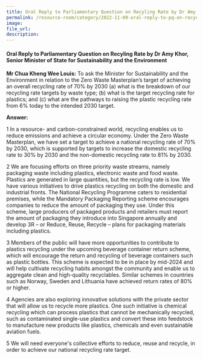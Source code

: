 ```yaml
---  
title: Oral Reply to Parliamentary Question on Recyling Rate by Dr Amy Khor, Senior Minister of State for Sustainability and the Environment
permalink: /resource-room/category/2022-11-09-oral-reply-to-pq-on-recycling-rate
image:  
file_url:  
description:  
---  
```

#### Oral Reply to Parliamentary Question on Recyling Rate by Dr Amy Khor, Senior Minister of State for Sustainability and the Environment

**Mr Chua Kheng Wee Louis:** To ask the Minister for Sustainability and the Environment in relation to the Zero Waste Masterplan’s target of achieving an overall recycling rate of 70% by 2030 (a) what is the breakdown of our recycling rate targets by waste type; (b) what is the target recycling rate for plastics; and (c) what are the pathways to raising the plastic recycling rate from 6% today to the intended 2030 target.

**Answer:**

1 In a resource- and carbon-constrained world, recycling enables us to reduce emissions and achieve a circular economy. Under the Zero Waste Masterplan, we have set a target to achieve a national recycling rate of 70% by 2030, which is supported by targets to increase the domestic recycling rate to 30% by 2030 and the non-domestic recycling rate to 81% by 2030.

2  We are focusing efforts on three priority waste streams, namely packaging waste including plastics, electronic waste and food waste. Plastics are generated in large quantities, but the recycling rate is low. We have various initiatives to drive plastics recycling on both the domestic and industrial fronts. The National Recycling Programme caters to residential premises, while the Mandatory Packaging Reporting scheme encourages companies to reduce the amount of packaging they use. Under this scheme, large producers of packaged products and retailers must report the amount of packaging they introduce into Singapore annually and develop 3R – or Reduce, Reuse, Recycle – plans for packaging materials including plastics.

3  Members of the public will have more opportunities to contribute to plastics recycling under the upcoming beverage container return scheme, which will encourage the return and recycling of beverage containers such as plastic bottles. This scheme is expected to be in place by mid-2024 and will help cultivate recycling habits amongst the community and enable us to aggregate clean and high-quality recyclables. Similar schemes in countries such as Norway, Sweden and Lithuania have achieved return rates of 80% or higher.

4 Agencies are also exploring innovative solutions with the private sector that will allow us to recycle more plastics. One such initiative is chemical recycling which can process plastics that cannot be mechanically recycled, such as contaminated single-use plastics and convert these into feedstock to manufacture new products like plastics, chemicals and even sustainable aviation fuels.

5 We will need everyone's collective efforts to reduce, reuse and recycle, in order to achieve our national recycling rate target.
